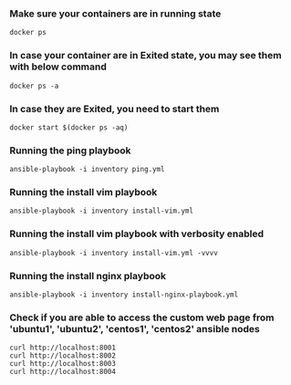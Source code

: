 ### Make sure your containers are in running state
```
docker ps
```

### In case your container are in Exited state, you may see them with below command
```
docker ps -a
```

### In case they are Exited, you need to start them
```
docker start $(docker ps -aq)
```

### Running the ping playbook
```
ansible-playbook -i inventory ping.yml
```

### Running the install vim playbook
```
ansible-playbook -i inventory install-vim.yml
```

### Running the install vim playbook with verbosity enabled
```
ansible-playbook -i inventory install-vim.yml -vvvv
```

### Running the install nginx playbook
```
ansible-playbook -i inventory install-nginx-playbook.yml
```

### Check if you are able to access the custom web page from 'ubuntu1', 'ubuntu2', 'centos1', 'centos2' ansible nodes
```
curl http://localhost:8001
curl http://localhost:8002
curl http://localhost:8003
curl http://localhost:8004
```
